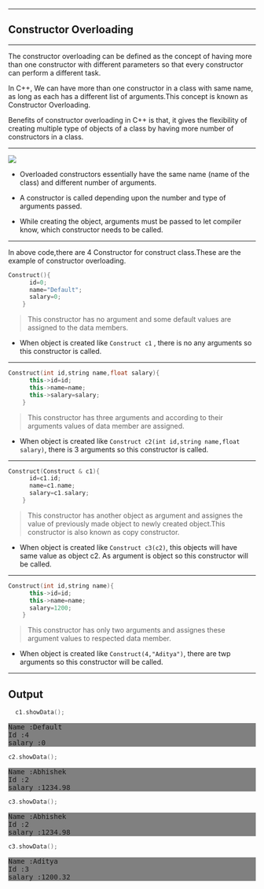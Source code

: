 
___
## Constructor Overloading
***
The constructor overloading can be defined as the concept of having more than one constructor with different parameters so that every constructor can perform a different task.

In C++, We can have more than one constructor in a class with same name, as long as each has a different list of arguments.This concept is known as Constructor Overloading.

Benefits of constructor overloading in C++ is that, it gives the flexibility of creating multiple type of objects of a class by having more number of constructors in a class.

***
![](https://www.scientecheasy.com/wp-content/uploads/2018/07/java-constructor-overloading.png)

- Overloaded constructors essentially have the same name (name of the class) and different number of arguments.

- A constructor is called depending upon the number and type of arguments passed.

- While creating the object, arguments must be passed to let compiler know, which constructor needs to be called.
___

In above code,there are 4 Constructor for construct class.These are the example of constructor overloading.

```C++
Construct(){
      id=0;
      name="Default";
      salary=0;
    }
```
>This constructor has no argument and some default values are assigned to the data members.

* When object is created like `Construct c1` , there is no any arguments so this constructor is called.
***

```C++
Construct(int id,string name,float salary){
      this->id=id;
      this->name=name;
      this->salary=salary;
    }
```
>This constructor has three arguments and according to their arguments values of data member are assigned.

* When object is created like `Construct c2(int id,string name,float salary)`, there is 3 arguments so this constructor is called.

***

```C++
Construct(Construct & c1){
      id=c1.id;
      name=c1.name;
      salary=c1.salary;
    }
```

>This constructor has another object as argument and assignes the value of previously made object to newly created object.This constructor is also known as copy constructor.

* When object is created like `Construct c3(c2)`, this objects will have same value as object c2. As argument is object so this constructor will be called.
___
```C++
Construct(int id,string name){
      this->id=id;
      this->name=name;
      salary=1200;
    }
```

>This constructor has only two arguments and assignes these argument values to respected data member.
* When object is created like `Construct(4,"Aditya")`, there are twp arguments so this constructor will be called.
___
## Output 
```C++
  c1.showData();
```
<div style="background-color:grey">
<pre>Name :Default
Id :4
salary :0
</pre>
</div>

```C++
c2.showData();
```
<div style="background-color:grey">
<pre>Name :Abhishek
Id :2
salary :1234.98
</pre>
</div>

```C++
c3.showData();
```
<div style="background-color:grey">
<pre>Name :Abhishek
Id :2
salary :1234.98
</pre>
</div>

```C++
c3.showData();
```
<div style="background-color:grey">
<pre>Name :Aditya
Id :3
salary :1200.32
</pre>
</div>